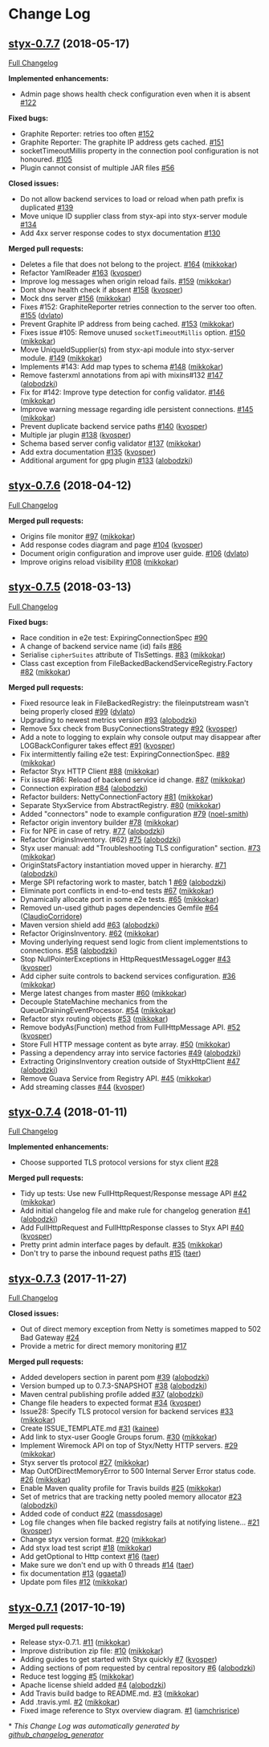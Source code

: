 # Change Log

## [styx-0.7.7](https://github.com/HotelsDotCom/styx/tree/styx-0.7.7) (2018-05-17)
[Full Changelog](https://github.com/HotelsDotCom/styx/compare/styx-0.7.6...styx-0.7.7)

**Implemented enhancements:**

- Admin page shows health check configuration even when it is absent [\#122](https://github.com/HotelsDotCom/styx/issues/122)

**Fixed bugs:**

- Graphite Reporter: retries too often [\#152](https://github.com/HotelsDotCom/styx/issues/152)
- Graphite Reporter: The graphite IP address gets cached. [\#151](https://github.com/HotelsDotCom/styx/issues/151)
- socketTimeoutMillis property in the connection pool configuration is not honoured.  [\#105](https://github.com/HotelsDotCom/styx/issues/105)
- Plugin cannot consist of multiple JAR files [\#56](https://github.com/HotelsDotCom/styx/issues/56)

**Closed issues:**

- Do not allow backend services to load or reload when path prefix is duplicated [\#139](https://github.com/HotelsDotCom/styx/issues/139)
- Move unique ID supplier class from styx-api into styx-server module [\#134](https://github.com/HotelsDotCom/styx/issues/134)
- Add 4xx server response codes to styx documentation [\#130](https://github.com/HotelsDotCom/styx/issues/130)

**Merged pull requests:**

- Deletes a file that does not belong to the project. [\#164](https://github.com/HotelsDotCom/styx/pull/164) ([mikkokar](https://github.com/mikkokar))
- Refactor YamlReader [\#163](https://github.com/HotelsDotCom/styx/pull/163) ([kvosper](https://github.com/kvosper))
- Improve log messages when origin reload fails. [\#159](https://github.com/HotelsDotCom/styx/pull/159) ([mikkokar](https://github.com/mikkokar))
- Dont show health check if absent [\#158](https://github.com/HotelsDotCom/styx/pull/158) ([kvosper](https://github.com/kvosper))
- Mock dns server [\#156](https://github.com/HotelsDotCom/styx/pull/156) ([mikkokar](https://github.com/mikkokar))
- Fixes \#152: GraphiteReporter retries connection to the server too often. [\#155](https://github.com/HotelsDotCom/styx/pull/155) ([dvlato](https://github.com/dvlato))
- Prevent Graphite IP address from being cached. [\#153](https://github.com/HotelsDotCom/styx/pull/153) ([mikkokar](https://github.com/mikkokar))
- Fixes issue \#105: Remove unused `socketTimeoutMillis` option. [\#150](https://github.com/HotelsDotCom/styx/pull/150) ([mikkokar](https://github.com/mikkokar))
- Move UniqueIdSupplier\(s\) from styx-api module into styx-server module. [\#149](https://github.com/HotelsDotCom/styx/pull/149) ([mikkokar](https://github.com/mikkokar))
- Implements \#143: Add map types to schema [\#148](https://github.com/HotelsDotCom/styx/pull/148) ([mikkokar](https://github.com/mikkokar))
- Remove fasterxml annotations from api with mixins\#132 [\#147](https://github.com/HotelsDotCom/styx/pull/147) ([alobodzki](https://github.com/alobodzki))
- Fix for \#142: Improve type detection for config validator. [\#146](https://github.com/HotelsDotCom/styx/pull/146) ([mikkokar](https://github.com/mikkokar))
- Improve warning message regarding idle persistent connections. [\#145](https://github.com/HotelsDotCom/styx/pull/145) ([mikkokar](https://github.com/mikkokar))
- Prevent duplicate backend service paths [\#140](https://github.com/HotelsDotCom/styx/pull/140) ([kvosper](https://github.com/kvosper))
- Multiple jar plugin [\#138](https://github.com/HotelsDotCom/styx/pull/138) ([kvosper](https://github.com/kvosper))
- Schema based server config validator [\#137](https://github.com/HotelsDotCom/styx/pull/137) ([mikkokar](https://github.com/mikkokar))
- Add extra documentation [\#135](https://github.com/HotelsDotCom/styx/pull/135) ([kvosper](https://github.com/kvosper))
- Additional argument for gpg plugin  [\#133](https://github.com/HotelsDotCom/styx/pull/133) ([alobodzki](https://github.com/alobodzki))

## [styx-0.7.6](https://github.com/HotelsDotCom/styx/tree/styx-0.7.6) (2018-04-12)
[Full Changelog](https://github.com/HotelsDotCom/styx/compare/styx-0.7.5...styx-0.7.6)

**Merged pull requests:**

- Origins file monitor [\#97](https://github.com/HotelsDotCom/styx/pull/97) ([mikkokar](https://github.com/mikkokar))
- Add response codes diagram and page [\#104](https://github.com/HotelsDotCom/styx/pull/104) ([kvosper](https://github.com/kvosper))
- Document origin configuration and improve user guide. [\#106](https://github.com/HotelsDotCom/styx/pull/106) ([dvlato](https://github.com/dvlato))
- Improve origins reload visibility [\#108](https://github.com/HotelsDotCom/styx/pull/108) ([mikkokar](https://github.com/mikkokar))


## [styx-0.7.5](https://github.com/HotelsDotCom/styx/tree/styx-0.7.5) (2018-03-13)
[Full Changelog](https://github.com/HotelsDotCom/styx/compare/styx-0.7.4...styx-0.7.5)

**Fixed bugs:**

- Race condition in e2e test: ExpiringConnectionSpec [\#90](https://github.com/HotelsDotCom/styx/issues/90)
- A change of backend service name \(id\) fails [\#86](https://github.com/HotelsDotCom/styx/issues/86)
- Serialise `cipherSuites` attribute of TlsSettings. [\#83](https://github.com/HotelsDotCom/styx/pull/83) ([mikkokar](https://github.com/mikkokar))
- Class cast exception from FileBackedBackendServiceRegistry.Factory  [\#82](https://github.com/HotelsDotCom/styx/pull/82) ([mikkokar](https://github.com/mikkokar))

**Merged pull requests:**

- Fixed resource leak in FileBackedRegistry: the fileinputstream wasn't being properly closed [\#99](https://github.com/HotelsDotCom/styx/pull/99) ([dvlato](https://github.com/dvlato))
- Upgrading to newest metrics version [\#93](https://github.com/HotelsDotCom/styx/pull/93) ([alobodzki](https://github.com/alobodzki))
- Remove 5xx check from BusyConnectionsStrategy [\#92](https://github.com/HotelsDotCom/styx/pull/92) ([kvosper](https://github.com/kvosper))
- Add a note to logging to explain why console output may disappear after LOGBackConfigurer takes effect [\#91](https://github.com/HotelsDotCom/styx/pull/91) ([kvosper](https://github.com/kvosper))
- Fix intermittently failing e2e test: ExpiringConnectionSpec.   [\#89](https://github.com/HotelsDotCom/styx/pull/89) ([mikkokar](https://github.com/mikkokar))
- Refactor Styx HTTP Client [\#88](https://github.com/HotelsDotCom/styx/pull/88) ([mikkokar](https://github.com/mikkokar))
- Fix issue \#86: Reload of backend service id change.  [\#87](https://github.com/HotelsDotCom/styx/pull/87) ([mikkokar](https://github.com/mikkokar))
- Connection expiration [\#84](https://github.com/HotelsDotCom/styx/pull/84) ([alobodzki](https://github.com/alobodzki))
- Refactor builders: NettyConnectionFactory [\#81](https://github.com/HotelsDotCom/styx/pull/81) ([mikkokar](https://github.com/mikkokar))
- Separate StyxService from AbstractRegistry. [\#80](https://github.com/HotelsDotCom/styx/pull/80) ([mikkokar](https://github.com/mikkokar))
- Added "connectors" node to example configuration [\#79](https://github.com/HotelsDotCom/styx/pull/79) ([noel-smith](https://github.com/noel-smith))
- Refactor origin inventory builder [\#78](https://github.com/HotelsDotCom/styx/pull/78) ([mikkokar](https://github.com/mikkokar))
- Fix for NPE in case of retry. [\#77](https://github.com/HotelsDotCom/styx/pull/77) ([alobodzki](https://github.com/alobodzki))
- Refactor OriginsInventory. \(\#62\) [\#75](https://github.com/HotelsDotCom/styx/pull/75) ([alobodzki](https://github.com/alobodzki))
- Styx user manual: add "Troubleshooting TLS configuration" section. [\#73](https://github.com/HotelsDotCom/styx/pull/73) ([mikkokar](https://github.com/mikkokar))
- OriginStatsFactory instantiation moved upper in hierarchy. [\#71](https://github.com/HotelsDotCom/styx/pull/71) ([alobodzki](https://github.com/alobodzki))
- Merge SPI refactoring work to master, batch 1 [\#69](https://github.com/HotelsDotCom/styx/pull/69) ([alobodzki](https://github.com/alobodzki))
- Eliminate port conflicts in end-to-end tests [\#67](https://github.com/HotelsDotCom/styx/pull/67) ([mikkokar](https://github.com/mikkokar))
- Dynamically allocate port in some e2e tests. [\#65](https://github.com/HotelsDotCom/styx/pull/65) ([mikkokar](https://github.com/mikkokar))
- Removed un-used github pages dependencies Gemfile [\#64](https://github.com/HotelsDotCom/styx/pull/64) ([ClaudioCorridore](https://github.com/ClaudioCorridore))
- Maven version shield add [\#63](https://github.com/HotelsDotCom/styx/pull/63) ([alobodzki](https://github.com/alobodzki))
- Refactor OriginsInventory. [\#62](https://github.com/HotelsDotCom/styx/pull/62) ([mikkokar](https://github.com/mikkokar))
- Moving underlying request send logic from client implementstions to connections. [\#58](https://github.com/HotelsDotCom/styx/pull/58) ([alobodzki](https://github.com/alobodzki))
- Stop NullPointerExceptions in HttpRequestMessageLogger [\#43](https://github.com/HotelsDotCom/styx/pull/43) ([kvosper](https://github.com/kvosper))
- Add cipher suite controls to backend services configuration. [\#36](https://github.com/HotelsDotCom/styx/pull/36) ([mikkokar](https://github.com/mikkokar))
- Merge latest changes from master [\#60](https://github.com/HotelsDotCom/styx/pull/60) ([mikkokar](https://github.com/mikkokar))
- Decouple StateMachine mechanics from the QueueDrainingEventProcessor. [\#54](https://github.com/HotelsDotCom/styx/pull/54) ([mikkokar](https://github.com/mikkokar))
- Refactor styx routing objects [\#53](https://github.com/HotelsDotCom/styx/pull/53) ([mikkokar](https://github.com/mikkokar))
- Remove bodyAs\(Function\) method from FullHttpMessage API. [\#52](https://github.com/HotelsDotCom/styx/pull/52) ([kvosper](https://github.com/kvosper))
- Store Full HTTP message content as byte array. [\#50](https://github.com/HotelsDotCom/styx/pull/50) ([mikkokar](https://github.com/mikkokar))
- Passing a dependency array into service factories [\#49](https://github.com/HotelsDotCom/styx/pull/49) ([alobodzki](https://github.com/alobodzki))
- Extracting OriginsInventory creation outside of StyxHttpClient [\#47](https://github.com/HotelsDotCom/styx/pull/47) ([alobodzki](https://github.com/alobodzki))
- Remove Guava Service from Registry API. [\#45](https://github.com/HotelsDotCom/styx/pull/45) ([mikkokar](https://github.com/mikkokar))
- Add streaming classes [\#44](https://github.com/HotelsDotCom/styx/pull/44) ([kvosper](https://github.com/kvosper))

## [styx-0.7.4](https://github.com/HotelsDotCom/styx/tree/styx-0.7.4) (2018-01-11)
[Full Changelog](https://github.com/HotelsDotCom/styx/compare/styx-0.7.3...styx-0.7.4)

**Implemented enhancements:**

- Choose supported TLS protocol versions for styx client [\#28](https://github.com/HotelsDotCom/styx/issues/28)

**Merged pull requests:**

- Tidy up tests: Use new FullHttpRequest/Response message API [\#42](https://github.com/HotelsDotCom/styx/pull/42) ([mikkokar](https://github.com/mikkokar))
- Add initial changelog file and make rule for changelog generation [\#41](https://github.com/HotelsDotCom/styx/pull/41) ([alobodzki](https://github.com/alobodzki))
- Add FullHttpRequest and FullHttpResponse classes to Styx API [\#40](https://github.com/HotelsDotCom/styx/pull/40) ([kvosper](https://github.com/kvosper))
- Pretty print admin interface pages by default. [\#35](https://github.com/HotelsDotCom/styx/pull/35) ([mikkokar](https://github.com/mikkokar))
- Don't try to parse the inbound request paths [\#15](https://github.com/HotelsDotCom/styx/pull/15) ([taer](https://github.com/taer))

## [styx-0.7.3](https://github.com/HotelsDotCom/styx/tree/styx-0.7.3) (2017-11-27)
[Full Changelog](https://github.com/HotelsDotCom/styx/compare/styx-0.7.1...styx-0.7.3)

**Closed issues:**

- Out of direct memory exception from Netty is sometimes mapped to 502 Bad Gateway [\#24](https://github.com/HotelsDotCom/styx/issues/24)
- Provide a metric for direct memory monitoring [\#17](https://github.com/HotelsDotCom/styx/issues/17)

**Merged pull requests:**

- Added developers section in parent pom [\#39](https://github.com/HotelsDotCom/styx/pull/39) ([alobodzki](https://github.com/alobodzki))
- Version bumped up to 0.7.3-SNAPSHOT [\#38](https://github.com/HotelsDotCom/styx/pull/38) ([alobodzki](https://github.com/alobodzki))
- Maven central publishing profile added [\#37](https://github.com/HotelsDotCom/styx/pull/37) ([alobodzki](https://github.com/alobodzki))
- Change file headers to expected format [\#34](https://github.com/HotelsDotCom/styx/pull/34) ([kvosper](https://github.com/kvosper))
- Issue28: Specify TLS protocol version for backend services [\#33](https://github.com/HotelsDotCom/styx/pull/33) ([mikkokar](https://github.com/mikkokar))
- Create ISSUE\_TEMPLATE.md [\#31](https://github.com/HotelsDotCom/styx/pull/31) ([kainee](https://github.com/kainee))
- Add link to styx-user Google Groups forum. [\#30](https://github.com/HotelsDotCom/styx/pull/30) ([mikkokar](https://github.com/mikkokar))
- Implement Wiremock API on top of Styx/Netty HTTP servers. [\#29](https://github.com/HotelsDotCom/styx/pull/29) ([mikkokar](https://github.com/mikkokar))
- Styx server tls protocol [\#27](https://github.com/HotelsDotCom/styx/pull/27) ([mikkokar](https://github.com/mikkokar))
- Map OutOfDirectMemoryError to 500 Internal Server Error status code. [\#26](https://github.com/HotelsDotCom/styx/pull/26) ([mikkokar](https://github.com/mikkokar))
- Enable Maven quality profile for Travis builds [\#25](https://github.com/HotelsDotCom/styx/pull/25) ([mikkokar](https://github.com/mikkokar))
- Set of metrics that are tracking netty pooled memory allocator [\#23](https://github.com/HotelsDotCom/styx/pull/23) ([alobodzki](https://github.com/alobodzki))
- Added code of conduct [\#22](https://github.com/HotelsDotCom/styx/pull/22) ([massdosage](https://github.com/massdosage))
- Log file changes when file backed registry fails at notifying listene… [\#21](https://github.com/HotelsDotCom/styx/pull/21) ([kvosper](https://github.com/kvosper))
- Change styx version format. [\#20](https://github.com/HotelsDotCom/styx/pull/20) ([mikkokar](https://github.com/mikkokar))
- Add styx load test script [\#18](https://github.com/HotelsDotCom/styx/pull/18) ([mikkokar](https://github.com/mikkokar))
- Add getOptional to Http context [\#16](https://github.com/HotelsDotCom/styx/pull/16) ([taer](https://github.com/taer))
- Make sure we don't end up with 0 threads [\#14](https://github.com/HotelsDotCom/styx/pull/14) ([taer](https://github.com/taer))
- fix documentation [\#13](https://github.com/HotelsDotCom/styx/pull/13) ([ggaeta1](https://github.com/ggaeta1))
- Update pom files [\#12](https://github.com/HotelsDotCom/styx/pull/12) ([mikkokar](https://github.com/mikkokar))

## [styx-0.7.1](https://github.com/HotelsDotCom/styx/tree/styx-0.7.1) (2017-10-19)
**Merged pull requests:**

- Release styx-0.7.1. [\#11](https://github.com/HotelsDotCom/styx/pull/11) ([mikkokar](https://github.com/mikkokar))
- Improve distribution zip file: [\#10](https://github.com/HotelsDotCom/styx/pull/10) ([mikkokar](https://github.com/mikkokar))
- Adding guides to get started with Styx quickly [\#7](https://github.com/HotelsDotCom/styx/pull/7) ([kvosper](https://github.com/kvosper))
- Adding sections of pom requested by central repository [\#6](https://github.com/HotelsDotCom/styx/pull/6) ([alobodzki](https://github.com/alobodzki))
- Reduce test logging [\#5](https://github.com/HotelsDotCom/styx/pull/5) ([mikkokar](https://github.com/mikkokar))
- Apache license shield added [\#4](https://github.com/HotelsDotCom/styx/pull/4) ([alobodzki](https://github.com/alobodzki))
- Add Travis build badge to README.md. [\#3](https://github.com/HotelsDotCom/styx/pull/3) ([mikkokar](https://github.com/mikkokar))
- Add .travis.yml. [\#2](https://github.com/HotelsDotCom/styx/pull/2) ([mikkokar](https://github.com/mikkokar))
- Fixed image reference to Styx overview diagram. [\#1](https://github.com/HotelsDotCom/styx/pull/1) ([iamchrisrice](https://github.com/iamchrisrice))



\* *This Change Log was automatically generated by [github_changelog_generator](https://github.com/skywinder/Github-Changelog-Generator)*